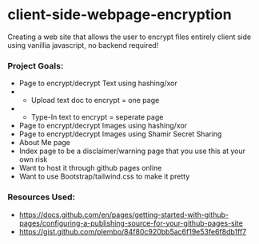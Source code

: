 # client-side-webpage-encryption
Creating a web site that allows the user to encrypt files entirely client side using vanillia javascript, no backend required!

### Project Goals:
- Page to encrypt/decrypt Text using hashing/xor
- * Upload text doc to encrypt = one page
- * Type-In text to encrypt = seperate page
- Page to encrypt/decrypt Images using hashing/xor
- Page to encrypt/decrypt Images using Shamir Secret Sharing
- About Me page
- Index page to be a disclaimer/warning page that you use this at your own risk
- Want to host it through github pages online
- Want to use Bootstrap/tailwind.css to make it pretty

### Resources Used:
- https://docs.github.com/en/pages/getting-started-with-github-pages/configuring-a-publishing-source-for-your-github-pages-site
- https://gist.github.com/plembo/84f80c920bb5ac6f19e53fe6f8db1ff7
